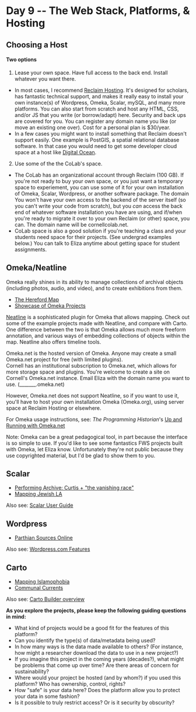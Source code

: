 # Day 9 -- The Web Stack, Platforms, & Hosting

## Choosing a Host 
#### Two options
1. Lease your own space. Have full access to the back end. Install whatever you want there.  
  * In most cases, I recommend [Reclaim Hosting](https://reclaimhosting.com/shared-hosting/). It's designed for scholars, has fantastic technical support, and makes it really easy to install your own instance(s) of Wordpress, Omeka, Scalar, mySQL, and many more platforms. You can also start from scratch and host any HTML, CSS, and/or JS that you write (or borrow/adapt) here. Security and back ups are covered for you. You can register any domain name you like (or move an existing one over). Cost for a personal plan is $30/year. 
  * In a few cases you might want to install something that Reclaim doesn't support easily. One example is PostGIS, a spatial relational database software. In that case you would need to get some developer cloud space at a host like [Digital Ocean](https://www.digitalocean.com/).  
  
2. Use some of the the CoLab's space.  
  * The CoLab has an organizational account through Reclaim (100 GB). If you're not ready to buy your own space, or you just want a temporary space to experiement, you can use some of it for your own installation of Omeka, Scalar, Wordpress, or another software package. The domain You won't have your own access to the backend of the server itself (so you can't write your code from scratch), but you *can* access the back end of whatever software installation you have are using, and if/when you're ready to migrate it over to your own Reclaim (or other) space, you can. The domain name will be cornellcolab.net. 
  * CoLab space is also a good solution if you're teaching a class and your students need space for their projects. (See undergrad examples below.) You can talk to Eliza anytime about getting space for student assignments. 

## Omeka/Neatline
Omeka really shines in its ability to manage collections of archival objects (including photos, audio, and video), and to create exhibitions from them. 

* [The Hereford Map](http://historiacartarum.org/john-mandeville-and-the-hereford-map-2/what-are-you/)
* [Showcase of Omeka Projects](http://info.omeka.net/showcase/)

[Neatline](http://neatline.org) is a sophisticated plugin for Omeka that allows mapping. Check out some of the example projects made with Neatline, and compare with Carto. One difference between the two is that Omeka allows much more freeform annotation, and various ways of embedding collections of objects within the map. Neatline also offers timeline tools.

Omeka.net is the hosted version of Omeka. Anyone may create a small Omeka.net project for free (with limited plugins).  
Cornell has an institutional subscription to Omeka.net, which allows for more storage space and plugins. You're welcome to create a site on Cornell's Omeka.net instance. Email Eliza with the domain name you want to use. (_______.omeka.net)

However, Omeka.net does not support Neatline, so if you want to use it, you'll have to host your own installation Omeka (Omeka.org), using server space at Reclaim Hosting or elsewhere. 

For Omeka usage instructions, see: *The Programming Historian*'s [Up and Running with Omeka.net](https://programminghistorian.org/en/lessons/up-and-running-with-omeka)

Note: Omeka can be a great pedagogical tool, in part because the interface is so simple to use. If you'd like to see some fantastics FWS projects built with Omeka, let Eliza know. Unfortunately they're not public because they use copyrighted material, but I'd be glad to show them to you.

## Scalar
* [Performing Archive: Curtis + "the vanishing race"](http://scalar.usc.edu/works/performingarchive/index)
* [Mapping Jewish LA](http://www.mappingjewishla.org/)

Also see: [Scalar User Guide](http://scalar.usc.edu/works/guide2/index)

## Wordpress
* [Parthian Sources Online](http://parthiansources.com/)

Also see: [Wordpress.com Features](https://en.wordpress.com/features/)

## Carto
* [Mapping Islamophobia](http://mappingislamophobia.org/)
* [Communal Currents](https://communalcurrents.org/)

Also see: [Carto Builder overview](https://carto.com/builder/)



**As you explore the projects, please keep the following guiding questions in mind:**


* What kind of projects would be a good fit for the features of this platform?
* Can you identify the type(s) of data/metadata being used? 
* In how many ways is the data made available to others? (For instance, how might a researcher download the data to use in a new project?)
* If you imagine this project in the coming years (decades?), what might be problems that come up over time? Are there areas of concern for sustainability?
* Where would your project be hosted (and by whom?) if you used this platform? Who has ownership, control, rights?
* How "safe" is your data here? Does the platform allow you to protect your data in some fashion?
* Is it possible to truly restrict access? Or is it security by obscurity? 
